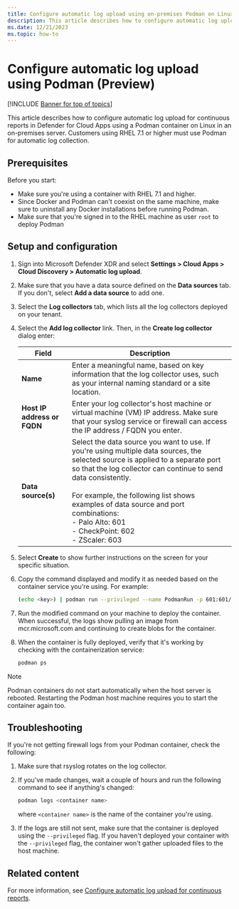 ```yaml
---
title: Configure automatic log upload using on-premises Podman on Linux | Microsoft Defender for Cloud Apps
description: This article describes how to configure automatic log upload for continuous reports in Defender for Cloud Apps using a Podman container on Linux in an on-premises server.
ms.date: 12/21/2023
ms.topic: how-to
---
```


# Configure automatic log upload using Podman (Preview)

[!INCLUDE [Banner for top of topics](includes/banner.md)]

This article describes how to configure automatic log upload for continuous reports in Defender for Cloud Apps using a Podman container on Linux in an on-premises server. Customers using RHEL 7.1 or higher must use Podman for automatic log collection.

## Prerequisites

Before you start:

- Make sure you're using a container with RHEL 7.1 and higher.
- Since Docker and Podman can't coexist on the same machine, make sure to uninstall any Docker installations before running Podman.
- Make sure that you're signed in to the RHEL machine as user `root` to deploy Podman

## Setup and configuration

1. Sign into Microsoft Defender XDR and select **Settings > Cloud Apps > Cloud Discovery > Automatic log upload**.

1. Make sure that you have a data source defined on the **Data sources** tab. If you don't, select **Add a data source** to add one. 

1. Select the **Log collectors** tab, which lists all the log collectors deployed on your tenant.

1. Select the **Add log collector** link. Then, in the **Create log collector** dialog enter:

    |Field  |Description  |
    |---------|---------|
    |**Name**     |    Enter a meaningful name, based on key information that the log collector uses, such as your internal naming standard or a site location.     |
    |**Host IP address or FQDN**     |  Enter your log collector's host machine or virtual machine (VM) IP address. Make sure that your syslog service or firewall can access the IP address / FQDN you enter. |
    |**Data source(s)**     |  Select the data source you want to use.  If you're using multiple data sources, the selected source is applied to a separate port so that the log collector can continue to send data consistently.  <br><br>For example, the following list shows examples of data source and port combinations: <br>- Palo Alto: 601 <br>- CheckPoint: 602 <br>- ZScaler: 603 |

1. Select **Create** to show further instructions on the screen for your specific situation.

1. Copy the command displayed and modify it as needed based on the container service you're using. For example:

    ```bash
    (echo <key>) | podman run --privileged --name PodmanRun -p 601:601/tcp -p 21:21 -p 20000-20099:20000-20099 -e "PUBLICIP='10.0.2.15'" -e "PROXY=" -e "SYSLOG=true" -e "CONSOLE= <tenant>.us3.portal.cloudappsecurity.com" -e "COLLECTOR=PodmanTest" --security-opt apparmor:unconfined --cap-add=SYS_ADMIN --restart unless-stopped -a stdin -i mcr.microsoft.com/mcas/logcollector starter 
    ```

1. Run the modified command on your machine to deploy the container. When successful, the logs show pulling an image from mcr.microsoft.com and continuing to create blobs for the container.

1. When the container is fully deployed, verify that it's working by checking with the containerization service:

    ```bash
    podman ps
    ```

> [!NOTE]
> Podman containers do not start automatically when the host server is rebooted. Restarting the Podman host machine requires you to start the container again too.

## Troubleshooting

If you're not getting firewall logs from your Podman container, check the following:

1. Make sure that rsyslog rotates on the log collector.
1. If you've made changes, wait a couple of hours and run the following command to see if anything's changed:

    ```bash
    podman logs <container name>
    ```

    where `<container name>` is the name of the container you're using.

1. If the logs are still not sent, make sure that the container is deployed using the `--privileged` flag. If you haven't deployed your container with the `--privileged` flag, the container won't gather uploaded files to the host machine.

## Related content

For more information, see [Configure automatic log upload for continuous reports](discovery-docker.md). 
